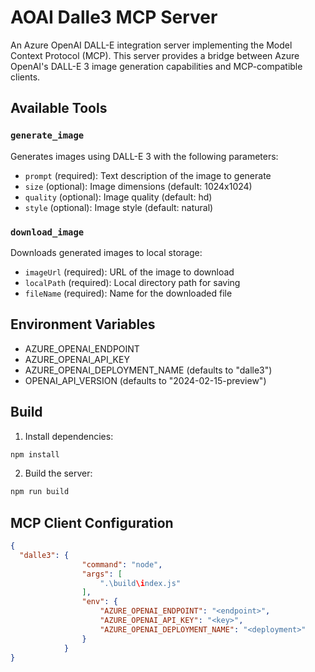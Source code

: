 # AOAI Dalle3 MCP Server

An Azure OpenAI DALL-E integration server implementing the Model Context Protocol (MCP). This server provides a bridge between Azure OpenAI's DALL-E 3 image generation capabilities and MCP-compatible clients.

## Available Tools

### `generate_image`
Generates images using DALL-E 3 with the following parameters:
- `prompt` (required): Text description of the image to generate
- `size` (optional): Image dimensions (default: 1024x1024)
- `quality` (optional): Image quality (default: hd)
- `style` (optional): Image style (default: natural)

### `download_image`
Downloads generated images to local storage:
- `imageUrl` (required): URL of the image to download
- `localPath` (required): Local directory path for saving
- `fileName` (required): Name for the downloaded file

## Environment Variables
  - AZURE_OPENAI_ENDPOINT
  - AZURE_OPENAI_API_KEY
  - AZURE_OPENAI_DEPLOYMENT_NAME (defaults to "dalle3")
  - OPENAI_API_VERSION (defaults to "2024-02-15-preview")

## Build

1. Install dependencies:
```bash
npm install
```

2. Build the server:
```bash
npm run build
```

## MCP Client Configuration

```json
{
  "dalle3": {
                "command": "node",
                "args": [
                    ".\build\index.js"
                ],
                "env": {
                    "AZURE_OPENAI_ENDPOINT": "<endpoint>",
                    "AZURE_OPENAI_API_KEY": "<key>",
                    "AZURE_OPENAI_DEPLOYMENT_NAME": "<deployment>"
                }
            }
}
```

